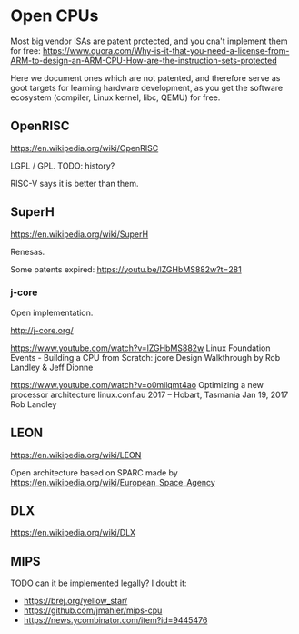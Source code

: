 # Open CPUs

Most big vendor ISAs are patent protected, and you cna't implement them for free: https://www.quora.com/Why-is-it-that-you-need-a-license-from-ARM-to-design-an-ARM-CPU-How-are-the-instruction-sets-protected

Here we document ones which are not patented, and therefore serve as goot targets for learning hardware development, as you get the software ecosystem (compiler, Linux kernel, libc, QEMU) for free.

## OpenRISC

<https://en.wikipedia.org/wiki/OpenRISC>

LGPL / GPL. TODO: history?

RISC-V says it is better than them.

## SuperH

<https://en.wikipedia.org/wiki/SuperH>

Renesas.

Some patents expired: <https://youtu.be/lZGHbMS882w?t=281>

### j-core

Open implementation.

<http://j-core.org/>

<https://www.youtube.com/watch?v=lZGHbMS882w> Linux Foundation Events - Building a CPU from Scratch: jcore Design Walkthrough by Rob Landley & Jeff Dionne 

<https://www.youtube.com/watch?v=o0milqmt4ao> Optimizing a new processor architecture linux.conf.au 2017 – Hobart, Tasmania Jan 19, 2017 Rob Landley

## LEON

<https://en.wikipedia.org/wiki/LEON>

Open architecture based on SPARC made by <https://en.wikipedia.org/wiki/European_Space_Agency>

## DLX

<https://en.wikipedia.org/wiki/DLX>

## MIPS

TODO can it be implemented legally? I doubt it:

- <https://brej.org/yellow_star/>
- <https://github.com/jmahler/mips-cpu>
- <https://news.ycombinator.com/item?id=9445476>

